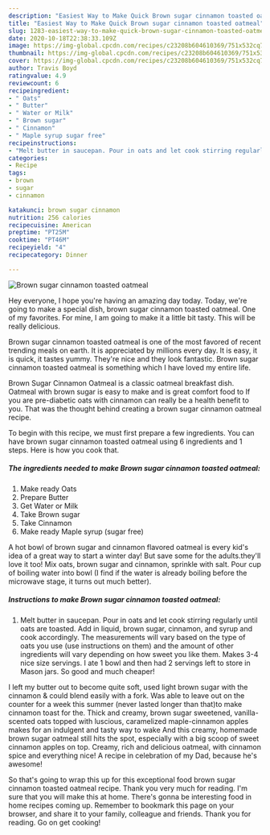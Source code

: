 ```yaml
---
description: "Easiest Way to Make Quick Brown sugar cinnamon toasted oatmeal"
title: "Easiest Way to Make Quick Brown sugar cinnamon toasted oatmeal"
slug: 1283-easiest-way-to-make-quick-brown-sugar-cinnamon-toasted-oatmeal
date: 2020-10-18T22:38:33.109Z
image: https://img-global.cpcdn.com/recipes/c23208b604610369/751x532cq70/brown-sugar-cinnamon-toasted-oatmeal-recipe-main-photo.jpg
thumbnail: https://img-global.cpcdn.com/recipes/c23208b604610369/751x532cq70/brown-sugar-cinnamon-toasted-oatmeal-recipe-main-photo.jpg
cover: https://img-global.cpcdn.com/recipes/c23208b604610369/751x532cq70/brown-sugar-cinnamon-toasted-oatmeal-recipe-main-photo.jpg
author: Travis Boyd
ratingvalue: 4.9
reviewcount: 6
recipeingredient:
- " Oats"
- " Butter"
- " Water or Milk"
- " Brown sugar"
- " Cinnamon"
- " Maple syrup sugar free"
recipeinstructions:
- "Melt butter in saucepan. Pour in oats and let cook stirring regularly until oats are toasted. Add in liquid, brown sugar, cinnamon, and syrup and cook accordingly. The measurements will vary based on the type of oats you use (use instructions on them) and the amount of other ingredients will vary depending on how sweet you like them. Makes 3-4 nice size servings. I ate 1 bowl and then had 2 servings left to store in Mason jars. So good and much cheaper!"
categories:
- Recipe
tags:
- brown
- sugar
- cinnamon

katakunci: brown sugar cinnamon 
nutrition: 256 calories
recipecuisine: American
preptime: "PT25M"
cooktime: "PT46M"
recipeyield: "4"
recipecategory: Dinner

---
```



![Brown sugar cinnamon toasted oatmeal](https://img-global.cpcdn.com/recipes/c23208b604610369/751x532cq70/brown-sugar-cinnamon-toasted-oatmeal-recipe-main-photo.jpg)

Hey everyone, I hope you're having an amazing day today. Today, we're going to make a special dish, brown sugar cinnamon toasted oatmeal. One of my favorites. For mine, I am going to make it a little bit tasty. This will be really delicious.

Brown sugar cinnamon toasted oatmeal is one of the most favored of recent trending meals on earth. It is appreciated by millions every day. It is easy, it is quick, it tastes yummy. They're nice and they look fantastic. Brown sugar cinnamon toasted oatmeal is something which I have loved my entire life.

Brown Sugar Cinnamon Oatmeal is a classic oatmeal breakfast dish. Oatmeal with brown sugar is easy to make and is great comfort food to If you are pre-diabetic oats with cinnamon can really be a health benefit to you. That was the thought behind creating a brown sugar cinnamon oatmeal recipe.


To begin with this recipe, we must first prepare a few ingredients. You can have brown sugar cinnamon toasted oatmeal using 6 ingredients and 1 steps. Here is how you cook that.

<!--inarticleads1-->

##### The ingredients needed to make Brown sugar cinnamon toasted oatmeal:

1. Make ready  Oats
1. Prepare  Butter
1. Get  Water or Milk
1. Take  Brown sugar
1. Take  Cinnamon
1. Make ready  Maple syrup (sugar free)


A hot bowl of brown sugar and cinnamon flavored oatmeal is every kid&#39;s idea of a great way to start a winter day! But save some for the adults.they&#39;ll love it too! Mix oats, brown sugar and cinnamon, sprinkle with salt. Pour cup of boiling water into bowl (I find if the water is already boiling before the microwave stage, it turns out much better). 

<!--inarticleads2-->

##### Instructions to make Brown sugar cinnamon toasted oatmeal:

1. Melt butter in saucepan. Pour in oats and let cook stirring regularly until oats are toasted. Add in liquid, brown sugar, cinnamon, and syrup and cook accordingly. The measurements will vary based on the type of oats you use (use instructions on them) and the amount of other ingredients will vary depending on how sweet you like them. Makes 3-4 nice size servings. I ate 1 bowl and then had 2 servings left to store in Mason jars. So good and much cheaper!


I left my butter out to become quite soft, used light brown sugar with the cinnamon &amp; could blend easily with a fork. Was able to leave out on the counter for a week this summer (never lasted longer than that)to make cinnamon toast for the. Thick and creamy, brown sugar sweetened, vanilla-scented oats topped with luscious, caramelized maple-cinnamon apples makes for an indulgent and tasty way to wake And this creamy, homemade brown sugar oatmeal still hits the spot, especially with a big scoop of sweet cinnamon apples on top. Creamy, rich and delicious oatmeal, with cinnamon spice and everything nice! A recipe in celebration of my Dad, because he&#39;s awesome! 

So that's going to wrap this up for this exceptional food brown sugar cinnamon toasted oatmeal recipe. Thank you very much for reading. I'm sure that you will make this at home. There's gonna be interesting food in home recipes coming up. Remember to bookmark this page on your browser, and share it to your family, colleague and friends. Thank you for reading. Go on get cooking!
